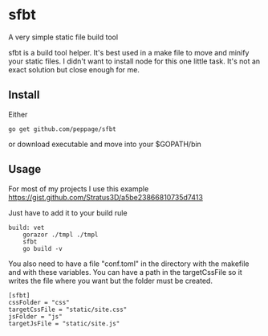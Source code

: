 # sfbt
A very simple static file build tool

sfbt is a build tool helper. It's best used in a make file to move and minify your static files. I didn't want to
install node for this one little task. It's not an exact solution but close enough for me.

## Install

Either

```
go get github.com/peppage/sfbt
```

or download executable and move into your $GOPATH/bin

## Usage
For most of my projects I use this example https://gist.github.com/Stratus3D/a5be23866810735d7413

Just have to add it to your build rule

```
build: vet
	gorazor ./tmpl ./tmpl
	sfbt
	go build -v
```

You also need to have a file "conf.toml" in the directory with the makefile and with these variables. You can have a path
in the targetCssFile so it writes the file where you want but the folder must be created.

```
[sfbt]
cssFolder = "css"
targetCssFile = "static/site.css"
jsFolder = "js"
targetJsFile = "static/site.js"
```
